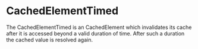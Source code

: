 # CachedElementTimed #

The CachedElementTimed is an CachedElement which invalidates its cache after it is accessed beyond a valid duration of time. After such a duration the cached value is resolved again.